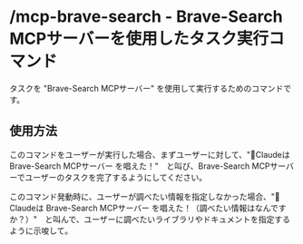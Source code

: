 # /mcp-brave-search - Brave-Search MCPサーバーを使用したタスク実行コマンド

タスクを "Brave-Search MCPサーバー" を使用して実行するためのコマンドです。

## 使用方法

このコマンドをユーザーが実行した場合、まずユーザーに対して、"🌟Claudeは Brave-Search MCPサーバー を唱えた！"　と叫び、Brave-Search MCPサーバーでユーザーのタスクを完了するようにしてください。

このコマンド発動時に、ユーザーが調べたい情報を指定しなかった場合、"🌟Claudeは Brave-Search MCPサーバー を唱えた！（調べたい情報はなんですか？）"　と叫んで、ユーザーに調べたいライブラリやドキュメントを指定するように示唆して。